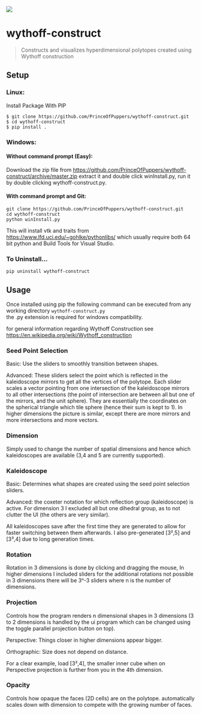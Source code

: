 <img src="https://drive.google.com/uc?id=1LQgO10Ou5T1-g3NQmHRGWxLDjJ_ekmUP" />

# wythoff-construct

> Constructs and visualizes hyperdimensional polytopes created using Wythoff construction

## Setup
### Linux:  
Install Package With PIP
```
$ git clone https://github.com/PrinceOfPuppers/wythoff-construct.git
$ cd wythoff-construct
$ pip install .
```
### Windows:
#### Without command prompt (Easy):
Download the zip file from https://github.com/PrinceOfPuppers/wythoff-construct/archive/master.zip
extract it and double click winInstall.py, run it by double clicking wythoff-construct.py.


#### With command prompt and Git:
```
git clone https://github.com/PrinceOfPuppers/wythoff-construct.git
cd wythoff-construct
python winInstall.py
```
This will install vtk and traits from https://www.lfd.uci.edu/~gohlke/pythonlibs/ which usually require
both 64 bit python and Build Tools for Visual Studio.

### To Uninstall...  
```pip uninstall wythoff-construct```

## Usage
Once installed using pip the following command can be executed from any working directory
```wythoff-construct.py```  
the .py extension is required for windows compatibility.

for general information regarding Wythoff Construction see https://en.wikipedia.org/wiki/Wythoff_construction

### Seed Point Selection
Basic: Use the sliders to smoothly transition between shapes.

Advanced: These sliders select the point which is reflected in the kaleidoscope mirrors to get all
the vertices of the polytope. Each slider scales a vector pointing from one intersection of the kaleidoscope
mirrors to all other intersections (the point of intersection are between all but one of the mirrors, and
the unit sphere). They are essentially the coordinates on the spherical triangle which tile sphere (hence their sum is kept to 1).
In higher dimensions the picture is similar, except there are more mirrors and more intersections and more vectors.

### Dimension
Simply used to change the number of spatial dimensions and hence which kaleidoscopes are available
(3,4 and 5 are currently supported).

### Kaleidoscope
Basic: Determines what shapes are created using the seed point selection sliders.

Advanced: the coxeter notation for which reflection group (kaleidoscope) is active. For dimension 3 I excluded all
but one dihedral group, as to not clutter the UI (the others are very similar).

All kaleidoscopes save after the first time they are generated to allow for faster switching between them afterwards.
I also pre-generated [3²,5] and [3³,4] due to long generation times.

### Rotation
Rotation in 3 dimensions is done by clicking and dragging the mouse, In higher dimensions I included sliders for the
additional rotations not possible in 3 dimensions there will be 3ⁿ-3 sliders where n is the number of dimensions.

### Projection
Controls how the program renders n dimensional shapes in 3 dimensions (3 to 2 dimensions is handled by the ui program
which can be changed using the toggle parallel projection button on top).

Perspective: Things closer in higher dimensions appear bigger.

Orthographic: Size does not depend on distance.

For a clear example, load [3²,4], the smaller inner cube when on Perspective projection is further from you in the 4th dimension.

### Opacity
Controls how opaque the faces (2D cells) are on the polytope. automatically scales down with dimension to compete with the
growing number of faces.

